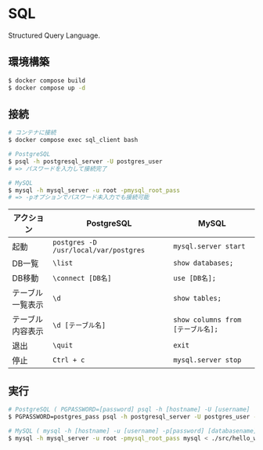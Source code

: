 SQL
===

Structured Query Language.

## 環境構築

```bash
$ docker compose build
$ docker compose up -d
```


## 接続

```bash
# コンテナに接続
$ docker compose exec sql_client bash

# PostgreSQL
$ psql -h postgresql_server -U postgres_user
# => パスワードを入力して接続完了

# MySQL
$ mysql -h mysql_server -u root -pmysql_root_pass
# => -pオプションでパスワード未入力でも接続可能
```

アクション | PostgreSQL | MySQL
--- | --- | ---
起動 | `postgres -D /usr/local/var/postgres` | `mysql.server start`
DB一覧 | `\list` | `show databases;`
DB移動 | `\connect [DB名]` | `use [DB名];`
テーブル一覧表示 | `\d` | `show tables;`
テーブル内容表示 | `\d [テーブル名]` | `show columns from [テーブル名];`
退出 | `\quit` | `exit`
停止 | `Ctrl + c` | `mysql.server stop`


## 実行

```bash
# PostgreSQL ( PGPASSWORD=[password] psql -h [hostname] -U [username]  -d [databasename] -f [sourcefile])
$ PGPASSWORD=postgres_pass psql -h postgresql_server -U postgres_user -d postgres -f ./src/hello_world/main.sql

# MySQL ( mysql -h [hostname] -u [username] -p[password] [databasename] < [sourcefile] )
$ mysql -h mysql_server -u root -pmysql_root_pass mysql < ./src/hello_world/main.sql
```
